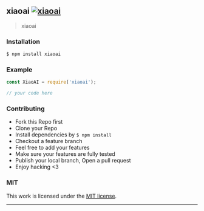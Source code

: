 ## xiaoai [![xiaoai](https://img.shields.io/npm/v/xiaoai.svg)](https://npmjs.org/xiaoai)

> xiaoai

### Installation

```bash
$ npm install xiaoai
```

### Example

```js
const XiaoAI = require('xiaoai');

// your code here

```

### Contributing
- Fork this Repo first
- Clone your Repo
- Install dependencies by `$ npm install`
- Checkout a feature branch
- Feel free to add your features
- Make sure your features are fully tested
- Publish your local branch, Open a pull request
- Enjoy hacking <3

### MIT

This work is licensed under the [MIT license](./LICENSE).

---